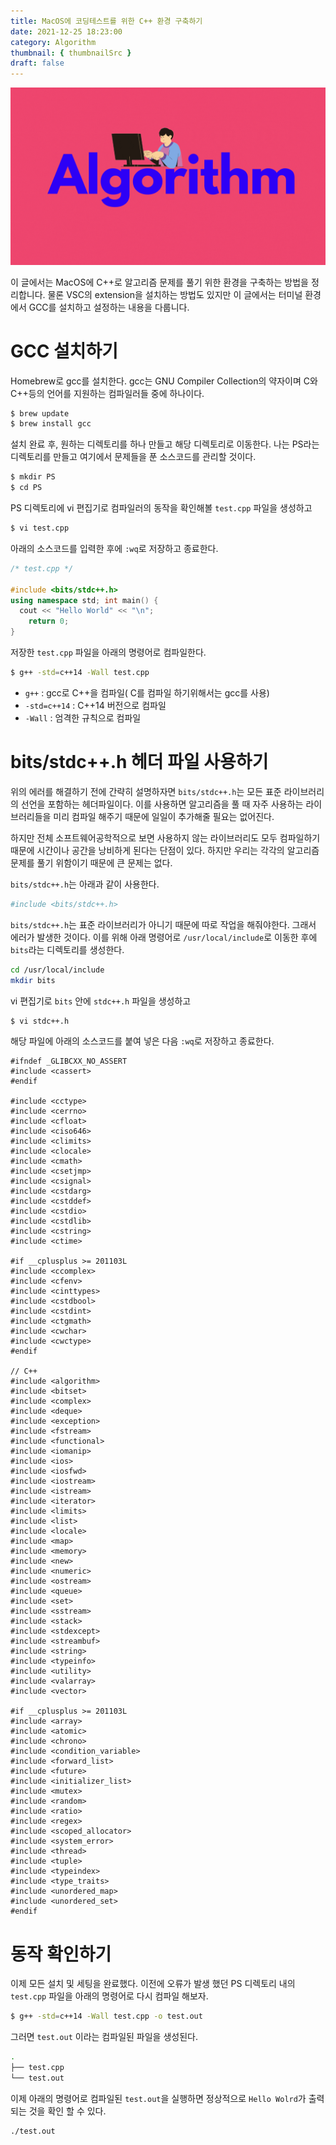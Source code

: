 ```yaml
---
title: MacOS에 코딩테스트를 위한 C++ 환경 구축하기
date: 2021-12-25 18:23:00
category: Algorithm
thumbnail: { thumbnailSrc }
draft: false
---
```


![](./images/thumbNail.gif)

이 글에서는 MacOS에 C++로 알고리즘 문제를 풀기 위한 환경을 구축하는 방법을 정리합니다. 물론 VSC의 extension을 설치하는 방법도 있지만 이 글에서는 터미널 환경에서 GCC를 설치하고 설정하는 내용을 다룹니다.

# GCC 설치하기

Homebrew로 gcc를 설치한다.
gcc는 GNU Compiler Collection의 약자이며 C와 C++등의 언어를 지원하는 컴파일러들 중에 하나이다.

```bash
$ brew update
$ brew install gcc
```

설치 완료 후, 원하는 디렉토리를 하나 만들고 해당 디렉토리로 이동한다.
나는 PS라는 디렉토리를 만들고 여기에서 문제들을 푼 소스코드를 관리할 것이다.

```bash
$ mkdir PS
$ cd PS
```

PS 디렉토리에 vi 편집기로 컴파일러의 동작을 확인해볼 `test.cpp` 파일을 생성하고

```bash
$ vi test.cpp
```

아래의 소스코드를 입력한 후에 `:wq`로 저장하고 종료한다.

```cpp
/* test.cpp */

#include <bits/stdc++.h>
using namespace std; int main() {
  cout << "Hello World" << "\n";
    return 0;
}
```

저장한 `test.cpp` 파일을 아래의 명령어로 컴파일한다.

```bash
$ g++ -std=c++14 -Wall test.cpp
```

- `g++` : gcc로 C++을 컴파일( C를 컴파일 하기위해서는 gcc를 사용)
- `-std=c++14` : C++14 버전으로 컴파일
- `-Wall` : 엄격한 규칙으로 컴파일

# bits/stdc++.h 헤더 파일 사용하기

위의 에러를 해결하기 전에 간략히 설명하자면 `bits/stdc++.h`는 모든 표준 라이브러리의 선언을 포함하는 헤더파일이다. 이를 사용하면 알고리즘을 풀 때 자주 사용하는 라이브러리들을 미리 컴파일 해주기 때문에 일일이 추가해줄 필요는 없어진다.

하지만 전체 소프트웨어공학적으로 보면 사용하지 않는 라이브러리도 모두 컴파일하기 때문에 시간이나 공간을 낭비하게 된다는 단점이 있다. 하지만 우리는 각각의 알고리즘 문제를 풀기 위함이기 때문에 큰 문제는 없다.

`bits/stdc++.h`는 아래과 같이 사용한다.

```bash
#include <bits/stdc++.h>
```

`bits/stdc++.h`는 표준 라이브러리가 아니기 때문에 따로 작업을 해줘야한다. 그래서 에러가 발생한 것이다.
이를 위해 아래 명령어로 `/usr/local/include`로 이동한 후에 `bits`라는 디렉토리를 생성한다.

```bash
cd /usr/local/include
mkdir bits
```

vi 편집기로 `bits` 안에 `stdc++.h` 파일을 생성하고

```bash
$ vi stdc++.h
```

해당 파일에 아래의 소스코드를 붙여 넣은 다음 `:wq`로 저장하고 종료한다.

```script
#ifndef _GLIBCXX_NO_ASSERT
#include <cassert>
#endif

#include <cctype>
#include <cerrno>
#include <cfloat>
#include <ciso646>
#include <climits>
#include <clocale>
#include <cmath>
#include <csetjmp>
#include <csignal>
#include <cstdarg>
#include <cstddef>
#include <cstdio>
#include <cstdlib>
#include <cstring>
#include <ctime>

#if __cplusplus >= 201103L
#include <ccomplex>
#include <cfenv>
#include <cinttypes>
#include <cstdbool>
#include <cstdint>
#include <ctgmath>
#include <cwchar>
#include <cwctype>
#endif

// C++
#include <algorithm>
#include <bitset>
#include <complex>
#include <deque>
#include <exception>
#include <fstream>
#include <functional>
#include <iomanip>
#include <ios>
#include <iosfwd>
#include <iostream>
#include <istream>
#include <iterator>
#include <limits>
#include <list>
#include <locale>
#include <map>
#include <memory>
#include <new>
#include <numeric>
#include <ostream>
#include <queue>
#include <set>
#include <sstream>
#include <stack>
#include <stdexcept>
#include <streambuf>
#include <string>
#include <typeinfo>
#include <utility>
#include <valarray>
#include <vector>

#if __cplusplus >= 201103L
#include <array>
#include <atomic>
#include <chrono>
#include <condition_variable>
#include <forward_list>
#include <future>
#include <initializer_list>
#include <mutex>
#include <random>
#include <ratio>
#include <regex>
#include <scoped_allocator>
#include <system_error>
#include <thread>
#include <tuple>
#include <typeindex>
#include <type_traits>
#include <unordered_map>
#include <unordered_set>
#endif
```

# 동작 확인하기

이제 모든 설치 및 세팅을 완료했다. 이전에 오류가 발생 했던 PS 디렉토리 내의 `test.cpp` 파일을 아래의 명령어로 다시 컴파일 해보자.

```bash
$ g++ -std=c++14 -Wall test.cpp -o test.out
```

그러면 `test.out` 이라는 컴파일된 파일을 생성된다.

```bash
.
├── test.cpp
└── test.out
```

이제 아래의 명령어로 컴파일된 `test.out`을 실행하면 정상적으로 `Hello Wolrd`가 출력되는 것을 확인 할 수 있다.

```bash
./test.out
```

<br/>
